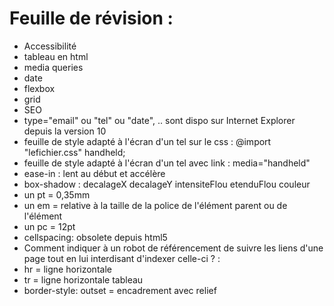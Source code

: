 # Feuille de révision :
- Accessibilité
- tableau en html
- media queries
- date
- flexbox
- grid
- SEO
- type="email" ou "tel" ou "date", .. sont dispo sur Internet Explorer depuis la version 10
- feuille de style adapté à l'écran d'un tel sur le css : @import "lefichier.css" handheld;
-  feuille de style adapté à l'écran d'un tel avec link : media="handheld"
- ease-in : lent au début et accélère
- box-shadow : decalageX decalageY intensiteFlou etenduFlou couleur
- un pt = 0,35mm
- un em = relative à la taille de la police de l'élément parent ou de l'élément
- un pc = 12pt
- cellspacing: obsolete depuis html5
- Comment indiquer à un robot de référencement de suivre les liens d'une page tout en lui interdisant d'indexer celle-ci ? : <meta name="robots" content="noindex,follow"/>
- hr = ligne horizontale
- tr = ligne horizontale tableau
- border-style: outset = encadrement avec relief